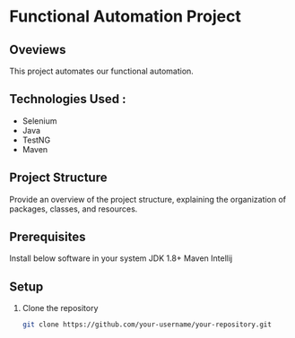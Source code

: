 # Functional Automation Project

## Oveviews

This project automates our functional automation.

## Technologies Used :

- Selenium
- Java
- TestNG
- Maven

## Project Structure

Provide an overview of the project structure, explaining the organization of packages, classes, and resources.

## Prerequisites 
Install below software in your system
JDK 1.8+
Maven
Intellij

## Setup

1. Clone the repository
   ```bash
   git clone https://github.com/your-username/your-repository.git
